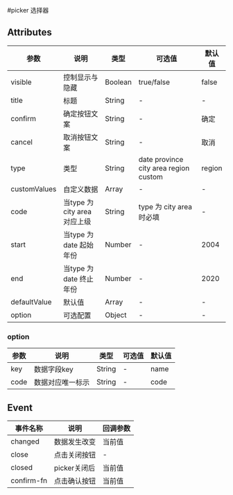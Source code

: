 #picker 选择器

## Attributes
|  参数 | 说明 | 类型  | 可选值  | 默认值  |
| ------------ | ------------ | ------------ | ------------ | ------------ |
|visible| 控制显示与隐藏 |Boolean  | true/false |false|
|title | 标题|String|-|-|
|confirm | 确定按钮文案|String|-|确定|
|cancel | 取消按钮文案|String|-|取消|
|type |类型|String|date province city area region custom|region|
|customValues |自定义数据|Array|- |-|
|code |当type 为 city area 对应上级|String| type 为 city area 时必填 |-|
|start |当type 为date 起始年份|Number| - |2004|
|end |当type 为date 终止年份|Number| - |2020|
|defaultValue |默认值|Array| - |-|
|option |可选配置|Object| - |-|

### option
|  参数 | 说明 | 类型  | 可选值  | 默认值  |
| ------------ | ------------ | ------------ | ------------ | ------------ |
|key| 数据字段key |String  | - |name|
|code | 数据对应唯一标示 |String|-|code|
## Event
| 事件名称  | 说明  | 回调参数  |
| ------------ | ------------ | ------------ |
|  changed |  数据发生改变 | 当前值 |
|  close |  点击关闭按钮 | -  |
|  closed |  picker关闭后 | 当前值  |
|  confirm-fn |  点击确认按钮 | 当前值  |